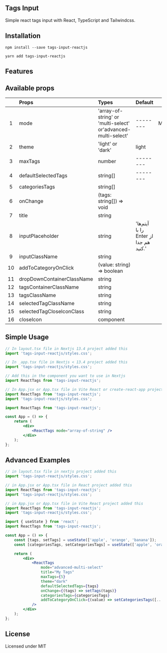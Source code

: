 ## Tags Input

Simple react tags input with React, TypeScript and Tailwindcss.

## Installation

```
npm install --save tags-input-reactjs

yarn add tags-input-reactjs
```

## Features

## Available props

|     | Props                      | Types                                                         | Default                               |           |
| :-: | :------------------------- | :------------------------------------------------------------ | :------------------------------------ | :-------: |
|  1  | mode                       | 'array-of-string' or 'multi-select' or'advanced-multi-select' | --------                              | Mandatory |
|  2  | theme                      | 'light' or 'dark'                                             | light                                 | optional  |
|  3  | maxTags                    | number                                                        | --------                              | optional  |
|  4  | defaultSelectedTags        | string[]                                                      | --------                              | optional  |
|  5  | categoriesTags             | string[]                                                      |                                       | optional  |
|  6  | onChange                   | (tags: string[]) => void                                      |                                       | optional  |
|  7  | title                      | string                                                        |                                       | optional  |
|  8  | inputPlaceholder           | string                                                        | 'آیتم‌ها را با Enter از هم جدا کنید.' | optional  |
|  9  | inputClassName             | string                                                        |                                       | optional  |
| 10  | addToCategoryOnClick       | (value: string) => boolean                                    |                                       | optional  |
| 11  | dropDownContainerClassName | string                                                        |                                       | optional  |
| 12  | tagsContainerClassName     | string                                                        |                                       | optional  |
| 13  | tagsClassName              | string                                                        |                                       | optional  |
| 14  | selectedTagClassName       | string                                                        |                                       | optional  |
| 15  | selectedTagCloseIconClass  | string                                                        |                                       | optional  |
| 16  | closeIcon                  | component                                                     |                                       | optional  |

## Simple Usage

```jsx
// In layout.tsx file in Nextjs 13.4 project added this
import 'tags-input-reactjs/styles.css';

// In _app.tsx file in Nextjs < 13.4 project added this
import 'tags-input-reactjs/styles.css';

// Add this in the component you want to use in Nextjs
import ReactTags from 'tags-input-reactjs';

// In App.jsx or App.tsx file in Vite React or create-react-app projects added this
import ReactTags from 'tags-input-reactjs';
import 'tags-input-reactjs/styles.css';
```

```jsx
import ReactTags from 'tags-input-reactjs';

const App = () => {
    return (
        <div>
            <ReactTags mode="array-of-string" />
        </div>
    );
};
```

## Advanced Examples

```jsx
// in layout.tsx file in nextjs project added this
import 'tags-input-reactjs/styles.css';

// in App.jsx or App.tsx file in React project added this
import ReactTags from 'tags-input-reactjs';
import 'tags-input-reactjs/styles.css';

// in App.jsx or App.tsx file in Vite React project added this
import ReactTags from 'tags-input-reactjs';
import 'tags-input-reactjs/styles.css';
```

```jsx
import { useState } from 'react';
import ReactTags from 'tags-input-reactjs';

const App = () => {
    const [tags, setTags] = useState(['apple', 'orange', 'banana']);
    const [categoriesTags, setCategoriesTags] = useState(['apple', 'orange', 'banana', 'kiwi', 'grape']);

    return (
        <div>
            <ReactTags
                mode="advanced-multi-select"
                title="My Tags"
                maxTags={5}
                theme="dark"
                defaultSelectedTags={tags}
                onChange={(tags) => setTags(tags)}
                categoriesTags={categoriesTags}
                addToCategoryOnClick={(value) => setCategoriesTags([...categoriesTags, value])}
            />
        </div>
    );
};
```

## License

Licensed under MIT
